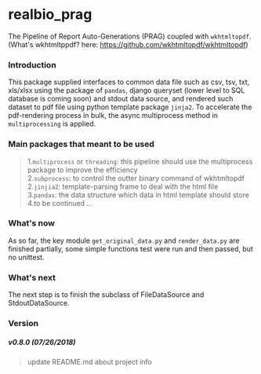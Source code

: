 # realbio_prag
The Pipeline of Report Auto-Generations (PRAG) coupled with `wkhtmltopdf`.      
(What's wkhtmltppdf? here: https://github.com/wkhtmltopdf/wkhtmltopdf)      
        
### Introduction
This package supplied interfaces to common data file such as csv, tsv, txt, xls/xlsx using the package of `pandas`, django queryset (lower level to SQL database is coming soon) and stdout data source, and rendered such dataset to pdf file using python template package `jinja2`. To accelerate the pdf-rendering process in bulk, the async multiprocess method in `multiprocessing` is applied.

### Main packages that meant to be used
>1.`multiprocess` or `threading`: this pipeline should use the multiprocess package to improve the efficiency         
>2.`subprocess`: to control the outter binary command of wkhtmltopdf
>2.`jinjia2`: template-parsing frame to deal with the html file    
>3.`pandas`: the data structure which data in html template should store   
>4.to be continued ...      

### What's now
As so far, the key module `get_original_data.py` and `render_data.py` are finished partially, some simple functions test were run and then passed, but no unittest.

### What's next
The next step is to finish the subclass of FileDataSource and StdoutDataSource. 

### Version
##### v0.8.0 (07/26/2018)
>update README.md about project info
